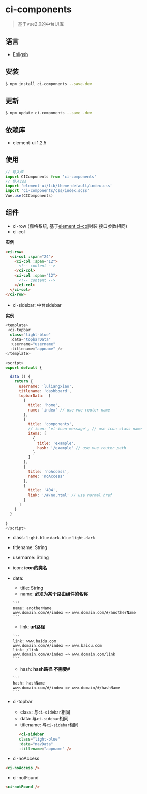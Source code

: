 # ci-components

> 基于vue2.0的中台UI库


## 语言
- [Enligsh](./README.md)

## 安装

```bash
$ npm install ci-components --save-dev
```

## 更新

```bash
$ npm update ci-components --save -dev
```

## 依赖库
- element-ui 1.2.5

## 使用

```js
// 导入库 
import CIComponents from 'ci-components'
// 导入css
import 'element-ui/lib/theme-default/index.css'
import 'ci-components/css/index.scss'
Vue.use(CIComponents)
```


## 组件

- ci-row (栅格系统, 基于[element ci-col](http://element.eleme.io/#/zh-CN/component/layout)封装 接口参数相同)
- ci-col 

**实例**

```html
<ci-row>
  <ci-col :span="24">
    <ci-col :span="12">
      <!-- content -->
    </ci-col>
    <ci-col :span="12">
      <!-- content -->
    </ci-col>
  </ci-col>
</ci-row>
```

- ci-sidebar: 中台sidebar

**实例**

```js
<template>
 <ci-topbar
  class="light-blue"
  :data="topbarData"
  :username="username"
  :titlename="appname" />
</template>

<script>
export default {

  data () {
    return {
      username: 'luliangxiao',
      titlename: 'dashboard',
      topbarData:  [
        {
          title: 'home',
          name: 'index' // use vue router name
        },
        {
          title: 'components',
          // icon: 'el-icon-message', // use icon class name
          items: [
            {
              title: 'example',
              hash: '/example' // use vue router path
            }
          ]
        },
        {
          title: 'noAccess',
          name: 'noAccess'
        },
        {
          title: '404',
          link: '/#/no.html' // use normal href
        }
      ]
    }
  }

}
</script>

```



  - class: `light-blue`   `dark-blue`  `light-dark`
  - titlename: String
  - username: String
  - icon: **icon的类名**
  - data:
  
	   - title: String
	   - name: **必须为某个路由组件的名称**
	    
	    ```
	    name: anotherName
	    www.domain.com/#/index => www.domain.com/#/anotherName
	    ```
	   - link: **url路径**  
	    
	    ```
	    link: www.baidu.com
	    www.domain.com/#/index => www.baidu.com
	    link: /link
	    www.domain.com/#/index => www.domain.com/link
	    ```
	   - hash: **hash路径 不需要#** 
	    
	    ```
	    hash: hashName
	    www.domain.com/#/index => www.domain/#/hashName
	    ```
	  



- ci-topbar
  - class: 与`ci-sidebar`相同
  - data: 与`ci-sidebar`相同
  - titlename: 与`ci-sidebar`相同

```html
      <ci-sidebar
      class="light-blue"
      :data="navData"
      :titlename="appname" />
```

- ci-noAccess

```html
<ci-noAccess />
```

- ci-notFound

```html
<ci-notFound />
```




